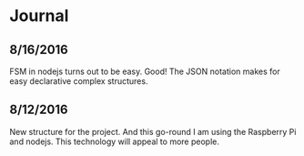 # Journal

## 8/16/2016

FSM in nodejs turns out to be easy. Good! The JSON notation makes for easy declarative
complex structures.

## 8/12/2016

New structure for the project. And this go-round I am using the Raspberry Pi and nodejs. This
technology will appeal to more people.



